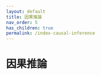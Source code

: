 ```yaml
---
layout: default
title: 因果推論
nav_order: 5
has_children: true
permalink: /index-causal-inference
---
```


# 因果推論
